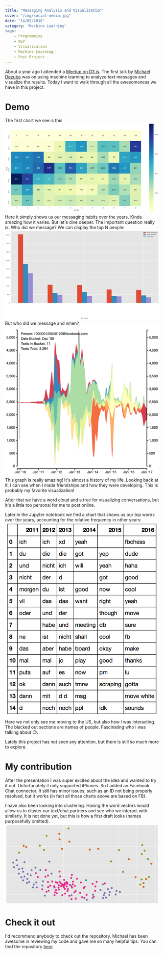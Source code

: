 ```yaml
---
title: "Messaging Analysis and Visualization"
cover: "/img/social-media.jpg"
date: "14/02/2018"
category: "Machine Learning"
tags:
    - Programming
    - NLP
    - Visualization
    - Machine Learning
    - Past Project
---
```

About a year ago I attended a [Meetup on D3.js](https://www.meetup.com/it-IT/NYC-D3-JS/events/236673854/). The first talk by [Michael Dezube](https://github.com/mdezube) was on using machine learning to analyze text messages and visualize the results. Today I want to walk through all the awesomeness we have in this project.

# Demo
The first chart we see is this
![texting per month](./sms-analysis-1.png)
Here it simply shows us our messaging habits over the years. Kinda amazing how it varies. But let's dive deeper. The important question really is: Who did we message? We can display the top N people:
![top people messaged with](./sms-analysis-2.png)
But who did we message and when?
![people messaged over time](./sms-analysis-3.png)
This graph is really amazing! It's almost a history of my life. Looking back at it, I can see when I made friendships and how they were developing. This is probably my favorite visualization!

After that we have a word cloud and a tree for visualizing conversations, but it's a little too personal for me to post online.

Later in the Jupyter notebook we find a chart that shows us our top words over the years, accounting for the relative frequency in other years:
![words over the years](./sms-analysis-4.png)
Here we not only see me moving to the US, but also how I was interacting. The blacked out sections are names of people. Fascinating who I was talking about 😉.

Lately this project has not seen any attention, but there is still so much more to explore.

# My contribution
After the presentation I was super excited about the idea and wanted to try it out. Unfortunately it only supported iPhones. So I added an Facebook Chat connector. It still has minor issues, such as an ID not being properly resolved, but it works (in fact all those charts above are based on FB).

I have also been looking into clustering. Having the word vectors would allow us to cluster our text/chat partners and see who we interact with similarly. It is not done yet, but this is how a first draft looks (names purposefully omitted).
![clustered contacts](./sms-analysis-5.png)

# Check it out
I'd recommend anybody to check out the repository. Michael has been awesome in reviewing my code and gave me so many helpful tips. You can find the repository [here](https://github.com/mdezube/sms-analysis).
